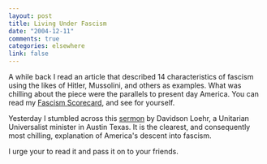 ```yaml
--- 
layout: post
title: Living Under Fascism
date: "2004-12-11"
comments: true
categories: elsewhere
link: false
---
```

A while back I read an article that described 14 characteristics of fascism using the likes of Hitler, Mussolini, and others as examples. What was chilling about the piece were the parallels to present day America. You can read my <a href="http://www.zanshin.net/blogs/000452.html" title="Fascism Scorecard">Fascism Scorecard</a>, and see for yourself.

Yesterday I stumbled across this <a href="http://austinuu.org/sermons/2004/2004-11-07-LivingUnderFascism.html" title="Living Under Fascism">sermon</a> by Davidson Loehr, a Unitarian Universalist minister in Austin Texas. It is the clearest, and consequently most chilling, explanation of America's descent into fascism.

I urge your to read it and pass it on to your friends.
